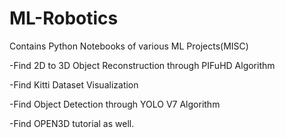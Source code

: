 # ML-Robotics

Contains Python Notebooks of various ML Projects(MISC)

-Find 2D to 3D Object Reconstruction through PIFuHD Algorithm

-Find Kitti Dataset Visualization

-Find Object Detection through YOLO V7 Algorithm

-Find OPEN3D tutorial as well.
